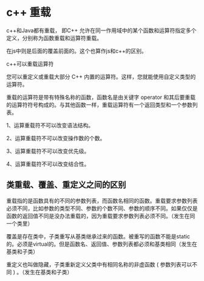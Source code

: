 # c++ 重载

c++和Java都有重载， 即C++ 允许在同一作用域中的某个函数和运算符指定多个定义，分别称为函数重载和运算符重载。

在js中则是后面的覆盖前面的。这个也算作js和c++的区别。

c++可以重载运算符

您可以重定义或重载大部分 C++ 内置的运算符。这样，您就能使用自定义类型的运算符。

重载的运算符是带有特殊名称的函数，函数名是由关键字 operator 和其后要重载的运算符符号构成的。与其他函数一样，重载运算符有一个返回类型和一个参数列表。

1、运算重载符不可以改变语法结构。

2、运算重载符不可以改变操作数的个数。

3、运算重载符不可以改变优先级。

4、运算重载符不可以改变结合性。

## 类重载、覆盖、重定义之间的区别

重载指的是函数具有的不同的参数列表，而函数名相同的函数。重载要求参数列表必须不同，比如参数的类型不同、参数的个数不同、参数的顺序不同。如果仅仅是函数的返回值不同是没办法重载的，因为重载要求参数列表必须不同。（发生在同一个类里）

覆盖是存在类中，子类重写从基类继承过来的函数。被重写的函数不能是static的。必须是virtual的。但是函数名、返回值、参数列表都必须和基类相同（发生在基类和子类）

重定义也叫做隐藏，子类重新定义父类中有相同名称的非虚函数 ( 参数列表可以不同 ) 。（发生在基类和子类）
